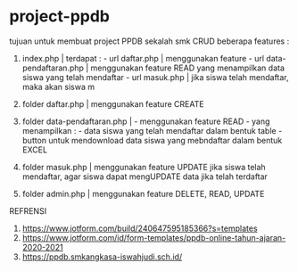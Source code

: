 # project-ppdb
tujuan untuk membuat project PPDB sekalah smk CRUD
 beberapa features :
 1. index.php | terdapat  :
                      - url daftar.php | menggunakan feature 
                      - url data-pendaftaran.php | menggunakan feature READ yang menampilkan data siswa yang telah mendaftar
                      - url masuk.php | jika siswa telah mendaftar, maka akan siswa m

2. folder daftar.php | menggunakan feature CREATE
3. folder data-pendaftaran.php | - menggunakan feature READ
                                 - yang menampilkan :
                                                     - data siswa yang telah mendaftar dalam bentuk table
                                                     - button untuk mendownload data siswa yang mebndaftar dalam bentuk EXCEL
5. folder masuk.php | menggunakan feature UPDATE jika siswa telah mendaftar, agar siswa dapat mengUPDATE data jika telah terdaftar
6. folder admin.php | menggunakan feature DELETE, READ, UPDATE


REFRENSI 

1. https://www.jotform.com/build/240647595185366?s=templates
2. https://www.jotform.com/id/form-templates/ppdb-online-tahun-ajaran-2020-2021
3. https://ppdb.smkangkasa-iswahjudi.sch.id/
